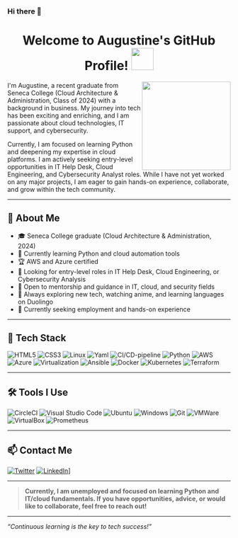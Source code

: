 ### Hi there 👋

<!--
**AJAntwi/AJAntwi** is a ✨ _special_ ✨ repository because its `README.md` (this file) appears on your GitHub profile.
-->

<h1 align="center">Welcome to Augustine's GitHub Profile! <img src="https://media.giphy.com/media/mGcNjsfWAjY5AEZNw6/giphy.gif" width="50"></h1>
<img align='right' src="https://acegif.com/wp-content/uploads/gifs/hello-2.gif" width="200">


I'm Augustine, a recent graduate from Seneca College (Cloud Architecture & Administration, Class of 2024) with a background in business. My journey into tech has been exciting and enriching, and I am passionate about cloud technologies, IT support, and cybersecurity.

Currently, I am focused on learning Python and deepening my expertise in cloud platforms. I am actively seeking entry-level opportunities in IT Help Desk, Cloud Engineering, and Cybersecurity Analyst roles. While I have not yet worked on any major projects, I am eager to gain hands-on experience, collaborate, and grow within the tech community.

---

## 🚀 About Me
* 🎓 Seneca College graduate (Cloud Architecture & Administration, 2024)
* 🌱 Currently learning Python and cloud automation tools
* 🏆 AWS and Azure certified
* 👀 Looking for entry-level roles in IT Help Desk, Cloud Engineering, or Cybersecurity Analysis
* 🤝 Open to mentorship and guidance in IT, cloud, and security fields
* 🧠 Always exploring new tech, watching anime, and learning languages on Duolingo
* 💼 Currently seeking employment and hands-on experience

---

## 🌟 Tech Stack
![HTML5](https://img.shields.io/badge/HTML5-E34F26?style=for-the-badge&logo=html5&logoColor=white)
![CSS3](https://img.shields.io/badge/CSS3-1572B6?style=for-the-badge&logo=css3&logoColor=white)
![Linux](https://img.shields.io/badge/Linux-FCC624?style=for-the-badge&logo=linux&logoColor=black)
![Yaml](https://img.shields.io/badge/yaml-%2338B2AC.svg?style=for-the-badge&logo=yaml-css&logoColor=white)
![CI/CD-pipeline](https://img.shields.io/badge/ci/cd-pipeline-%23ED8B00.svg?style=for-the-badge&logo=ci/cd-pipeline&logoColor=white)
![Python](https://img.shields.io/badge/Python-FFD43B?style=for-the-badge&logo=python&logoColor=blue)
![AWS](https://img.shields.io/badge/Amazon_AWS-FF9900?style=for-the-badge&logo=amazonaws&logoColor=white)
![Azure](https://img.shields.io/badge/microsoft%20azure-0089D6?style=for-the-badge&logo=microsoft-azure&logoColor=white)
![Virtualization](https://img.shields.io/badge/virtualization-%23ED8B00.svg?style=for-the-badge&logo=virtualization&logoColor=white)
![Ansible](https://img.shields.io/badge/Ansible-000000?style=for-the-badge&logo=ansible&logoColor=white)
![Docker](https://img.shields.io/badge/docker-hotpink.svg?style=for-the-badge&logo=docker&logoColor=white)
![Kubernetes](https://img.shields.io/badge/kubernetes-326ce5.svg?&style=for-the-badge&logo=kubernetes&logoColor=white)
![Terraform](https://img.shields.io/badge/Terraform-7B42BC?style=for-the-badge&logo=terraform&logoColor=white)

---

## 🛠️ Tools I Use

![CircleCI](https://img.shields.io/badge/circleci-%23563D7C.svg?style=for-the-badge&logo=circleci&logoColor=white)
![Visual Studio Code](https://img.shields.io/badge/Visual%20Studio%20Code-0078d7.svg?style=for-the-badge&logo=visual-studio-code&logoColor=white)
![Ubuntu](https://img.shields.io/badge/Ubuntu-E95420?style=for-the-badge&logo=ubuntu&logoColor=white)
![Windows](https://img.shields.io/badge/Windows-0078D6?style=for-the-badge&logo=windows&logoColor=white)
![Git](https://img.shields.io/badge/GIT-E44C30?style=for-the-badge&logo=git&logoColor=white)
![VMWare](https://img.shields.io/badge/VMware-231f20?style=for-the-badge&logo=VMware&logoColor=white)
![VirtualBox](https://img.shields.io/badge/VirtualBox-21416b?style=for-the-badge&logo=VirtualBox&logoColor=white)
![Prometheus](https://img.shields.io/badge/prometheus-%23013243.svg?style=for-the-badge&logo=prometheus&logoColor=white)

---

## 📫 Contact Me
[<img alt="Twitter" src="https://img.shields.io/badge/Twitter-1DA1F2?style=for-the-badge&logo=twitter&logoColor=white"/>](https://twitter.com/___thecyberdev_) 
[<img alt="LinkedIn" src="https://img.shields.io/badge/LinkedIn-0077B5?style=for-the-badge&logo=linkedin&logoColor=white"/>]([(https://www.linkedin.com/in/augustine-oj-antwi/))]

---

> **Currently, I am unemployed and focused on learning Python and IT/cloud fundamentals. If you have opportunities, advice, or would like to collaborate, feel free to reach out!**

---

*“Continuous learning is the key to tech success!”*


